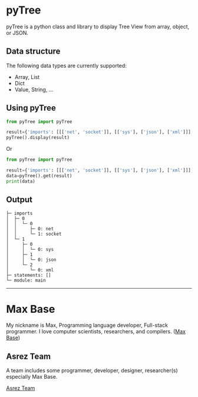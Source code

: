 # pyTree

pyTree is a python class and library to display Tree View from array, object, or JSON.

## Data structure

The following data types are currently supported:

- Array, List
- Dict
- Value, String, ...

## Using pyTree

```python
from pyTree import pyTree

result={'imports': [[['net', 'socket']], [['sys'], ['json'], ['xml']]], 'statements': [], 'module': 'main'}
pyTree().display(result)
```
Or
```python
from pyTree import pyTree

result={'imports': [[['net', 'socket']], [['sys'], ['json'], ['xml']]], 'statements': [], 'module': 'main'}
data=pyTree().get(result)
print(data)
```

## Output

```
├─ imports
│  ├─ 0
│  │  └─ 0
│  │     ├─ 0: net
│  │     └─ 1: socket
│  └─ 1
│     ├─ 0
│     │  └─ 0: sys
│     ├─ 1
│     │  └─ 0: json
│     └─ 2
│        └─ 0: xml
├─ statements: []
└─ module: main
```

---------

# Max Base

My nickname is Max, Programming language developer, Full-stack programmer. I love computer scientists, researchers, and compilers. ([Max Base](https://maxbase.org/))

## Asrez Team

A team includes some programmer, developer, designer, researcher(s) especially Max Base.

[Asrez Team](https://www.asrez.com/)

